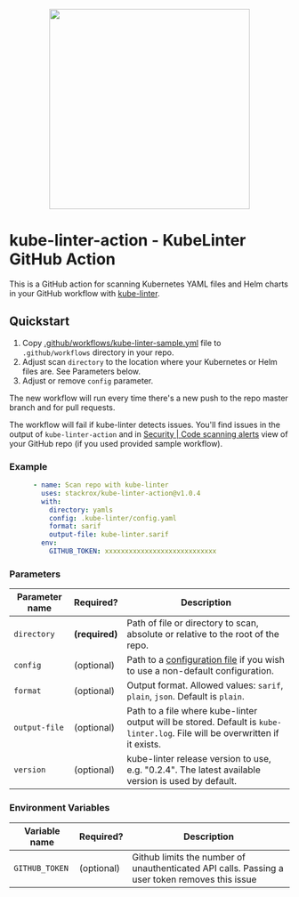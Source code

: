 <p align="center"><img src="https://raw.githubusercontent.com/stackrox/kube-linter/main/images/logo/KubeLinter-horizontal.svg" width="360"></p>

# kube-linter-action - KubeLinter GitHub Action

This is a GitHub action for scanning Kubernetes YAML files and Helm charts in your GitHub workflow with [kube-linter](https://github.com/stackrox/kube-linter).

## Quickstart

1. Copy [.github/workflows/kube-linter-sample.yml](https://github.com/stackrox/kube-linter-action/tree/main/.github/workflows/kube-linter-sample.yml) file to `.github/workflows` directory in your repo.
2. Adjust scan `directory` to the location where your Kubernetes or Helm files are. See Parameters below.
3. Adjust or remove `config` parameter.

The new workflow will run every time there's a new push to the repo master branch and for pull requests.

The workflow will fail if kube-linter detects issues. You'll find issues in the output of `kube-linter-action` and in [Security | Code scanning alerts](https://docs.github.com/en/code-security/code-scanning/automatically-scanning-your-code-for-vulnerabilities-and-errors/managing-code-scanning-alerts-for-your-repository#viewing-the-alerts-for-a-repository) view of your GitHub repo (if you used provided sample workflow).

### Example

```yaml
      - name: Scan repo with kube-linter
        uses: stackrox/kube-linter-action@v1.0.4
        with:
          directory: yamls
          config: .kube-linter/config.yaml
          format: sarif
          output-file: kube-linter.sarif
        env:
          GITHUB_TOKEN: xxxxxxxxxxxxxxxxxxxxxxxxxxxx
```

### Parameters

| Parameter name | Required? | Description |
| --- | --- | --- |
| `directory` | **(required)** | Path of file or directory to scan, absolute or relative to the root of the repo. |
| `config` | (optional) | Path to a [configuration file](https://docs.kubelinter.io/#/configuring-kubelinter) if you wish to use a non-default configuration. |
| `format` | (optional) | Output format. Allowed values: `sarif`, `plain`, `json`. Default is `plain`. |
| `output-file` | (optional) | Path to a file where kube-linter output will be stored. Default is `kube-linter.log`. File will be overwritten if it exists. |
| `version` | (optional) | kube-linter release version to use, e.g. "0.2.4". The latest available version is used by default. |

### Environment Variables

| Variable name | Required? | Description |
| --- | --- | --- |
| `GITHUB_TOKEN` | (optional) | Github limits the number of unauthenticated API calls. Passing a user token removes this issue  |
